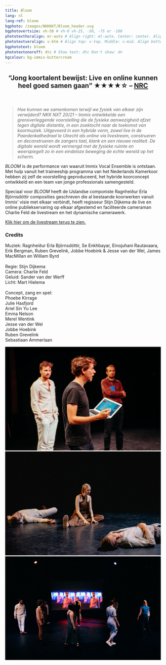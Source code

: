```yaml
---
title: Bloom
lang: nl
lang-ref: bloom
bgphoto: /images/NKKNXT/Bloom_header.svg
bgphotovertsize: vh-50 # vh-0 vh-25, -50, -75 or -100
phototexthoralign: mr-auto # Align right: ml-auto. Center: center. Align left: mr-auto 
phototextveralign: v-btm # Align top: v-top. Middle: v-mid. Align bottom: b-btm 
bgphototext: bloom
phototextonoroff: dtc # Show text: dtc Don't show: dn
bgcolour: bg-immix-buttercream
---
```


<article class="cf pa3 mw9 center">
  
<header class="fl w-100 w-two-thirds-l pl4 pr4">
    <h2 class="lh-title f3 b mt0">
        “Jong koortalent bewijst: Live en online kunnen heel goed samen gaan”  ★★★★☆ – <a href="https://www.nrc.nl/nieuws/2021/06/28/jong-koortalent-bewijst-live-en-online-kunnen-heel-goed-samengaan-a4049052">NRC</a>
    </h2>
</header>
  

<section class="fl w-100">
    <div class="fl w-100">
    <blockquote class="f6 ">
        <i>Hoe kunnen we samenkomen terwijl we fysiek van elkaar zijn verwijderd? NKK NXT 20/21 – Immix ontwikkelde een grensverleggende voorstelling die de fysieke aanwezigheid afzet tegen digitale distantie, in een zoektocht naar de toekomst van koormuziek. Uitgevoerd in een hybride vorm, zowel live in de Paardenkathedraal te Utrecht als online via livestream, construeren en deconstrueren de zangers taal, klank en een nieuwe realiteit. De digitale wereld wordt vermengd met de fysieke ruimte en weerspiegelt zo in een eindeloze beweging de echte wereld op het scherm.</i>
    </blockquote>
    </div>
    </section>
    <section class ="fl w-100">
    <div class="fl w-50-ns pa3-m pa4-l">
        <p class="f6 ">
            <i>BLOOM</i> is de performance van waaruit Immix Vocal Ensemble is ontstaan. Met hulp vanuit het traineeship programma van het Nederlands Kamerkoor hebben zij zelf de voorstelling geproduceerd, het hybride koorconcept ontwikkeld en een team van jonge professionals samengesteld.
        </p>
        <p class="f6 ">
            Speciaal voor <i>BLOOM</i> heeft de IJslandse componiste Ragnheiður Erla Björnsdóttir composities geschreven die al bestaande koorwerken vanuit Immix’ visie met elkaar verbindt, heeft regisseur Stijn Dijkema de live en online publiekservaring op elkaar afgestemd en faciliteerde cameraman Charlie Feld de livestream en het dynamische camerawerk.  
        </p>
        <p class="f6 ">
            <a href="https://www.cultuurticket.nl/muziek/bloom-sequence-gatherings-nkk-nxt">Klik hier om de livestream terug te zien.</a>
        </p>
    </div>
    <div class="fl w-50-ns pa3-m pa4-l">
    <p class="f6 ">
        <h3>Credits</h3>
        Muziek: Ragnheiður Erla Björnsdóttir, Se Enkhbayar, Einojuhani Rautavaara, Erik Bergman, Ruben Grevelink, Jobbe Hoebink & Jesse van der Wel,  ⁠James MacMillan en William Byrd<br><br>
        Regie: Stijn Dijkema<br>
        Camera: Charlie Feld<br>
        Geluid: Sander van der Werff<br>
        Licht:  Mart Hielema<br><br>
        Concept, zang en spel:<br>
        Phoebe Kirrage<br>
        Julie Hasfjord<br>
        Ariel Sin Yu Lee<br>
        Emma Nelson<br>
        Merel Wentink<br>
        Jesse van der Wel<br>
        Jobbe Hoebink<br>
        Ruben Grevelink<br>
        Sebastiaan Ammerlaan
    </p>
    </div>
</section>


<div class="mw9-l center ph3-ns mt5">
    <div class="cf ph2-ns">
        <div class="fl w-100 w-third-ns pa2">
        <img src="/images/Bloom/210625_NKKNXT_Bloom_LindeDorenbos_HiRes-9974.jpg" class="br3">
        </div>
        <div class="fl w-100 w-third-ns pa2">
        <img src="/images/Bloom/210625_NKKNXT_Bloom_LindeDorenbos_HiRes-0181.jpg" alt="Linde Dorenbos photography" class="br3">
        </div>
        <div class="fl w-100 w-third-ns pa2">
        <img src="/images/Bloom/210625_NKKNXT_Bloom_LindeDorenbos_HiRes-0266.jpg" alt="Eason Lam" class="br3">
        </div>
    </div>
</div>
